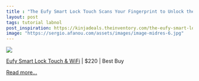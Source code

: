 ```yaml
---
title : "The Eufy Smart Lock Touch Scans Your Fingerprint to Unlock the Door, Now $30 off"
layout: post
tags: tutorial labnol
post_inspiration: https://kinjadeals.theinventory.com/the-eufy-smart-lock-touch-scans-your-fingerprint-to-unl-1844760769
image: "https://sergio.afanou.com/assets/images/image-midres-6.jpg"
---
```


<img src="https://i.kinja-img.com/gawker-media/image/upload/s--4qd0mCgb--/c_fit,fl_progressive,q_80,w_636/sivifzgu2q3ubrdaawcb.png" /><p><a href="https://shop-links.co/1736924767730842005" target="_blank" rel="noopener noreferrer">Eufy Smart Lock Touch &amp; WiFi</a> | $220 | Best Buy<br></p><p><a href="https://kinjadeals.theinventory.com/the-eufy-smart-lock-touch-scans-your-fingerprint-to-unl-1844760769">Read more...</a></p>